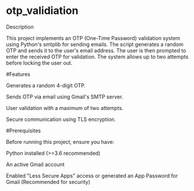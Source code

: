 # otp_validiation

Description

This project implements an OTP (One-Time Password) validation system using Python's smtplib for sending emails. The script generates a random OTP and sends it to the user's email address. The user is then prompted to enter the received OTP for validation. The system allows up to two attempts before locking the user out.

#Features

Generates a random 4-digit OTP.

Sends OTP via email using Gmail's SMTP server.

User validation with a maximum of two attempts.

Secure communication using TLS encryption.

#Prerequisites

Before running this project, ensure you have:

Python installed (>=3.6 recommended)

An active Gmail account

Enabled "Less Secure Apps" access or generated an App Password for Gmail (Recommended for security)
